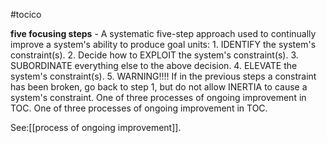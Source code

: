 #tocico

<b>five focusing steps</b> - A systematic five-step approach used to continually improve a system's ability to produce goal units: 1. IDENTIFY the system's constraint(s). 2. Decide how to EXPLOIT the system's constraint(s). 3. SUBORDINATE everything else to the above decision. 4. ELEVATE the system's constraint(s). 5. WARNING!!!! If in the previous steps a constraint has been broken, go back to step 1, but do not allow INERTIA to cause a system's constraint.
One of three processes of ongoing improvement in TOC. One of three processes of ongoing improvement in TOC. 



See:[[process of ongoing improvement]].



